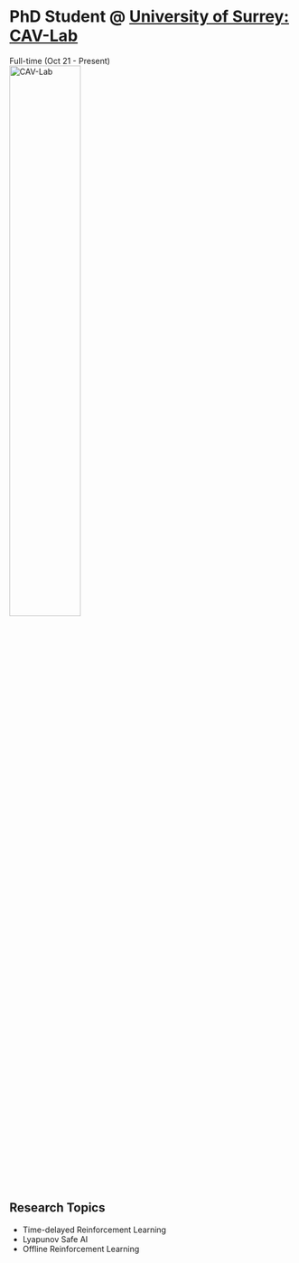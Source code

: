 #  PhD Student @ <a href="https://cav-research-lab.org">University of Surrey: CAV-Lab</a>
Full-time (Oct 21 - Present)
<br>
<img src="https://avatars.githubusercontent.com/u/73850696?v=4" width="50%" alt="CAV-Lab">
<!-- <img src="https://www.cav-lab.io/static/media/LUC-IROS.835aa865.jpg" height="200" alt="IROS 2024"> -->
<br>



## Research Topics 

* Time-delayed Reinforcement Learning
* Lyapunov Safe AI
* Offline Reinforcement Learning


<br>

<!-- **[<i class="fa-solid fa-up-right-from-square"></i> Uncover the Project - Click Here](https://github.com/cav-research-lab/predictive-model-delay-correction?tab=readme-ov-file)** -->
